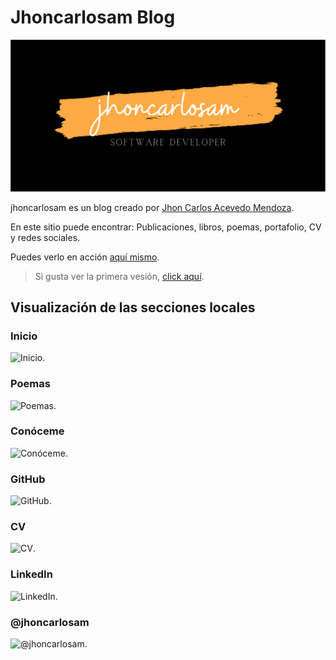 # Jhoncarlosam Blog

![logo](https://raw.githubusercontent.com/jhoncarlosam/jhoncarlosam/c0e8a88e5645f12a9f8970cfbbe670aeddf0a0c1/jhoncarlosam.svg)

jhoncarlosam es un blog creado por [Jhon Carlos Acevedo Mendoza](https://www.linkedin.com/in/jhon-carlos-acevedo-mendoza-9003761b7/).

En este sitio puede encontrar: Publicaciones, libros, poemas, portafolio, CV y redes sociales.

Puedes verlo en acción [aquí mismo](https://jhoncarlosam.me).

> Si gusta ver la primera vesión, [click aquí](https://blog-personal-two.vercel.app/).

## Visualización de las secciones locales

### Inicio

![Inicio](https://jhoncarlosam.me/assets/img/inicio.png).

### Poemas

![Poemas](https://jhoncarlosam.me/assets/img/readme-poems.png).

### Conóceme

![Conóceme](https://jhoncarlosam.me/assets/img/readme-aboutme.png).

### GitHub

![GitHub](https://jhoncarlosam.me/assets/img/readme-github.png).

### CV

![CV](https://jhoncarlosam.me/assets/img/readme-cv.png).

### LinkedIn

![LinkedIn](https://jhoncarlosam.me/assets/img/readme-linkedin.png).

### @jhoncarlosam

![@jhoncarlosam](https://jhoncarlosam.me/assets/img/readme-twitter.png).

